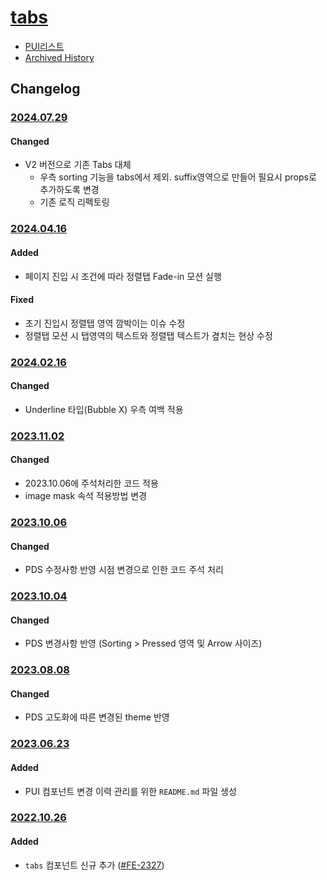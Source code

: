 # [tabs](https://rxc.atlassian.net/browse/FE-2327)
  * [PUI리스트](../README.md)
  * [Archived History](https://www.notion.so/rxc/Tab-99efb9b0b54649f6a3311d28d0111bfa?pvs=4)

## Changelog
### [2024.07.29](https://rxc.atlassian.net/browse/FE-4726)
#### Changed
  * V2 버전으로 기존 Tabs 대체
    * 우측 sorting 기능을 tabs에서 제외. suffix영역으로 만들어 필요시 props로 추가하도록 변경
    * 기존 로직 리펙토링

### [2024.04.16](https://rxc.atlassian.net/browse/FE-4464)
#### Added
  * 페이지 진입 시 조건에 따라 정렬탭 Fade-in 모션 실행
#### Fixed
  * 초기 진입시 정렬탭 영역 깜박이는 이슈 수정
  * 정렬탭 모션 시 탭영역의 텍스트와 정렬탭 텍스트가 곂치는 현상 수정

### [2024.02.16](https://rxc.atlassian.net/browse/FE-4218)
#### Changed
  * Underline 타입(Bubble X) 우측 여백 적용

### [2023.11.02](https://rxc.atlassian.net/browse/FE-3783)
#### Changed
  * 2023.10.06에 주석처리한 코드 적용
  * image mask 속석 적용방법 변경

### [2023.10.06](https://rxc.atlassian.net/browse/FE-3703)
#### Changed
  * PDS 수정사항 반영 시점 변경으로 인한 코드 주석 처리

### [2023.10.04](https://rxc.atlassian.net/browse/FE-3702)
#### Changed
  * PDS 변경사항 반영 (Sorting > Pressed 영역 및 Arrow 사이즈)

### [2023.08.08](https://rxc.atlassian.net/browse/FE-3490)
#### Changed
  * PDS 고도화에 따른 변경된 theme 반영

### [2023.06.23](https://rxc.atlassian.net/browse/FE-3326)
#### Added 
  * PUI 컴포넌트 변경 이력 관리를 위한 `README.md` 파일 생성

### [2022.10.26](https://github.com/rxcompany/fe-mobile/commit/89246c8febc76603526cc15eedb67285f2a8019e)
#### Added 
  * `tabs` 컴포넌트 신규 추가 ([#FE-2327](https://rxc.atlassian.net/browse/FE-2327))
